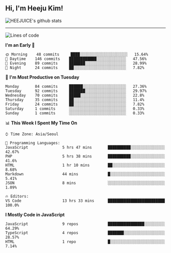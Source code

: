 ## Hi, I'm Heeju Kim!

![HEEJUICE's github stats](https://github-readme-stats.vercel.app/api?username=HEEJUICE&show_icons=true)

---
<!--START_SECTION:waka-->
![Lines of code](https://img.shields.io/badge/From%20Hello%20World%20I%27ve%20Written-17.3%20million%20lines%20of%20code-blue)

**I'm an Early 🐤** 

```text
🌞 Morning    48 commits     ████░░░░░░░░░░░░░░░░░░░░░   15.64% 
🌆 Daytime    146 commits    ████████████░░░░░░░░░░░░░   47.56% 
🌃 Evening    89 commits     ███████░░░░░░░░░░░░░░░░░░   28.99% 
🌙 Night      24 commits     ██░░░░░░░░░░░░░░░░░░░░░░░   7.82%

```
📅 **I'm Most Productive on Tuesday** 

```text
Monday       84 commits     ██████░░░░░░░░░░░░░░░░░░░   27.36% 
Tuesday      92 commits     ███████░░░░░░░░░░░░░░░░░░   29.97% 
Wednesday    70 commits     █████░░░░░░░░░░░░░░░░░░░░   22.8% 
Thursday     35 commits     ██░░░░░░░░░░░░░░░░░░░░░░░   11.4% 
Friday       24 commits     ██░░░░░░░░░░░░░░░░░░░░░░░   7.82% 
Saturday     1 commits      ░░░░░░░░░░░░░░░░░░░░░░░░░   0.33% 
Sunday       1 commits      ░░░░░░░░░░░░░░░░░░░░░░░░░   0.33%

```


📊 **This Week I Spent My Time On** 

```text
⌚︎ Time Zone: Asia/Seoul

💬 Programming Languages: 
JavaScript               5 hrs 47 mins       ██████████░░░░░░░░░░░░░░░   42.67% 
PHP                      5 hrs 38 mins       ██████████░░░░░░░░░░░░░░░   41.6% 
HTML                     1 hr 10 mins        ██░░░░░░░░░░░░░░░░░░░░░░░   8.68% 
Markdown                 44 mins             █░░░░░░░░░░░░░░░░░░░░░░░░   5.41% 
JSON                     8 mins              ░░░░░░░░░░░░░░░░░░░░░░░░░   1.09%

🔥 Editors: 
VS Code                  13 hrs 33 mins      █████████████████████████   100.0%

```

**I Mostly Code in JavaScript** 

```text
JavaScript               9 repos             ████████████████░░░░░░░░░   64.29% 
TypeScript               4 repos             ███████░░░░░░░░░░░░░░░░░░   28.57% 
HTML                     1 repo              █░░░░░░░░░░░░░░░░░░░░░░░░   7.14%

```



<!--END_SECTION:waka-->
